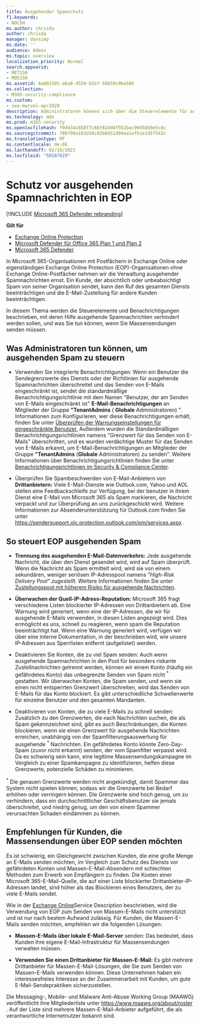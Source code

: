 ```yaml
---
title: Ausgehender Spamschutz
f1.keywords:
- NOCSH
ms.author: chrisda
author: chrisda
manager: dansimp
ms.date: ''
audience: Admin
ms.topic: overview
localization_priority: Normal
search.appverid:
- MET150
- MOE150
ms.assetid: 6a601501-a6a8-4559-b2e7-56b59c96a586
ms.collection:
- M365-security-compliance
ms.custom:
- seo-marvel-apr2020
description: Administratoren können sich über die Steuerelemente für ausgehende Spamnachrichten in Exchange Online Protection (EOP) informieren und erfahren, was sie tun müssen, wenn Sie Massen-E-Mails senden müssen.
ms.technology: mdo
ms.prod: m365-security
ms.openlocfilehash: f9d434c858f7c66f82dd4f551bac99458b9e5c8c
ms.sourcegitcommit: 786f90a163d34c02b8451d09aa1efb1e1d5f543c
ms.translationtype: MT
ms.contentlocale: de-DE
ms.lasthandoff: 02/18/2021
ms.locfileid: "50287629"
---
```

# <a name="outbound-spam-protection-in-eop"></a>Schutz vor ausgehenden Spamnachrichten in EOP

[!INCLUDE [Microsoft 365 Defender rebranding](../includes/microsoft-defender-for-office.md)]

**Gilt für**
- [Exchange Online Protection](exchange-online-protection-overview.md)
- [Microsoft Defender für Office 365 Plan 1 und Plan 2](office-365-atp.md)
- [Microsoft 365 Defender](../mtp/microsoft-threat-protection.md)

In Microsoft 365-Organisationen mit Postfächern in Exchange Online oder eigenständigen Exchange Online Protection (EOP)-Organisationen ohne Exchange Online-Postfächer nehmen wir die Verwaltung ausgehender Spamnachrichten ernst. Ein Kunde, der absichtlich oder unbeabsichtigt Spam von seiner Organisation sendet, kann den Ruf des gesamten Diensts beeinträchtigen und die E-Mail-Zustellung für andere Kunden beeinträchtigen.

In diesem Thema werden die Steuerelemente und Benachrichtigungen beschrieben, mit deren Hilfe ausgehende Spamnachrichten verhindert werden sollen, und was Sie tun können, wenn Sie Massensendungen senden müssen.

## <a name="what-admins-can-do-to-control-outbound-spam"></a>Was Administratoren tun können, um ausgehenden Spam zu steuern

- Verwenden Sie integrierte Benachrichtigungen: Wenn [](https://docs.microsoft.com/office365/servicedescriptions/exchange-online-service-description/exchange-online-limits#sending-limits-across-office-365-options) ein Benutzer die Sendegrenzwerte des Diensts oder der  Richtlinien für ausgehende Spamnachrichten überschreitet und das Senden von E-Mails eingeschränkt ist, sendet die standardmäßige Benachrichtigungsrichtlinie mit dem Namen "Benutzer, der am Senden von E-Mails eingeschränkt ist" **E-Mail-Benachrichtigungen** an Mitglieder der Gruppe **"TenantAdmins** ( [](configure-the-outbound-spam-policy.md) **Globale** Administratoren) ". Informationen zum Konfigurieren, wer diese Benachrichtigungen erhält, finden Sie unter [Überprüfen der Warnungseinstellungen für eingeschränkte Benutzer.](removing-user-from-restricted-users-portal-after-spam.md#verify-the-alert-settings-for-restricted-users) Außerdem wurden die Standardmäßigen Benachrichtigungsrichtlinien  namens "Grenzwert für das Senden von E-Mails" überschritten, und es wurden verdächtige Muster für das Senden von E-Mails erkannt, um E-Mail-Benachrichtigungen an Mitglieder der Gruppe **"TenantAdmins** (**Globale** Administratoren) zu senden".  Weitere Informationen über Benachrichtigungsrichtlinien finden Sie unter [Benachrichtigungsrichtlinien im Security & Compliance Center](../../compliance/alert-policies.md).

- Überprüfen Sie Spambeschwerden von E-Mail-Anbietern von **Drittanbietern:** Viele E-Mail-Dienste wie Outlook.com, Yahoo und AOL stellen eine Feedbackschleife zur Verfügung, bei der benutzer in ihrem Dienst eine E-Mail von Microsoft 365 als Spam markieren, die Nachricht verpackt und zur Überprüfung an uns zurückgeschickt wird. Weitere Informationen zur Absenderunterstützung für Outlook.com finden Sie unter <https://sendersupport.olc.protection.outlook.com/pm/services.aspx> .

## <a name="how-eop-controls-outbound-spam"></a>So steuert EOP ausgehenden Spam

- **Trennung des ausgehenden E-Mail-Datenverkehrs:** Jede ausgehende Nachricht, die über den Dienst gesendet wird, wird auf Spam überprüft. Wenn die Nachricht als Spam ermittelt wird, wird sie von einem sekundären, weniger seriösen IP-Adresspool namens _"High-Risk Delivery Pool" zugestellt._ Weitere Informationen finden Sie unter [Zustellungspool mit höherem Risiko für ausgehende Nachrichten](high-risk-delivery-pool-for-outbound-messages.md).

- **Überwachen der Quell-IP-Adress-Reputation:** Microsoft 365 fragt verschiedene Listen blockierter IP-Adressen von Drittanbietern ab. Eine Warnung wird generiert, wenn eine der IP-Adressen, die wir für ausgehende E-Mails verwenden, in diesen Listen angezeigt wird. Dies ermöglicht es uns, schnell zu reagieren, wenn spam die Reputation beeinträchtigt hat. Wenn eine Warnung generiert wird, verfügen wir über eine interne Dokumentation, in der beschrieben wird, wie unsere IP-Adressen aus Sperrlisten entfernt (aufgelistet) werden.

- Deaktivieren Sie Konten, die zu viel Spam senden: Auch wenn ausgehende Spamnachrichten in den Pool für besonders riskante Zustellnachrichten getrennt werden, können wir einem Konto (häufig ein gefährdetes Konto) das unbegrenzte Senden von Spam nicht <sup>\*</sup> gestatten. Wir überwachen Konten, die Spam senden, und wenn sie einen nicht entsperrten Grenzwert überschreiten, wird das Senden von E-Mails für das Konto blockiert. Es gibt unterschiedliche Schwellenwerte für einzelne Benutzer und den gesamten Mandanten.

- Deaktivieren von Konten, die zu viele E-Mails zu schnell senden: Zusätzlich zu den Grenzwerten, die nach Nachrichten suchen, die als Spam gekennzeichnet sind, gibt es auch Beschränkungen, die Konten blockieren, wenn sie einen Grenzwert für ausgehende Nachrichten erreichen, unabhängig von der Spamfilterungsauswertung für ausgehende <sup>\*</sup> Nachrichten. Ein gefährdetes Konto könnte Zero-Day-Spam (zuvor nicht erkannt) senden, der vom Spamfilter verpasst wird. Da es schwierig sein kann, eine legitime Massensendungskampagne im Vergleich zu einer Spamkampagne zu identifizieren, helfen diese Grenzwerte, potenzielle Schäden zu minimieren.

<sup>\*</sup> Die genauen Grenzwerte werden nicht angekündigt, damit Spammer das System nicht spielen können, sodass wir die Grenzwerte bei Bedarf erhöhen oder verringern können. Die Grenzwerte sind hoch genug, um zu verhindern, dass ein durchschnittlicher Geschäftsbenutzer sie jemals überschreitet, und niedrig genug, um den von einem Spammer verursachten Schaden eindämmen zu können.

## <a name="recommendations-for-customers-who-want-to-send-mass-mailings-through-eop"></a>Empfehlungen für Kunden, die Massensendungen über EOP senden möchten

Es ist schwierig, ein Gleichgewicht zwischen Kunden, die eine große Menge an E-Mails senden möchten, im Vergleich zum Schutz des Diensts vor gefährdeten Konten und Massen-E-Mail-Absendern mit schlechten Methoden zum Erwerb von Empfängern zu finden. Die Kosten einer Microsoft 365-E-Mail-Quelle, die auf einer Liste blockierter Drittanbieter-IP-Adressen landet, sind höher als das Blockieren eines Benutzers, der zu viele E-Mails sendet.

Wie in der [Exchange Online](https://docs.microsoft.com/office365/servicedescriptions/exchange-online-service-description/exchange-online-limits)Service Description beschrieben, wird die Verwendung von EOP zum Senden von Massen-E-Mails nicht unterstützt und ist nur nach bestem Aufwand zulässig. Für Kunden, die Massen-E-Mails senden möchten, empfehlen wir die folgenden Lösungen:

- **Massen-E-Mails über lokale E-Mail-Server** senden: Das bedeutet, dass Kunden ihre eigene E-Mail-Infrastruktur für Massensendungen verwalten müssen.

- **Verwenden Sie einen Drittanbieter für Massen-E-Mail:** Es gibt mehrere Drittanbieter für Massen-E-Mail-Lösungen, die Sie zum Senden von Massen-E-Mails verwenden können. Diese Unternehmen haben ein interessesfreies Interesse an der Zusammenarbeit mit Kunden, um gute E-Mail-Sendepraktiken sicherzustellen.

Die Messaging-, Mobile- und Malware Anti-Abuse Working Group (MAAWG) veröffentlicht ihre Mitgliederliste unter <https://www.maawg.org/about/roster> . Auf der Liste sind mehrere Massen-E-Mail-Anbieter aufgeführt, die als verantwortliche Internetnutzer bekannt sind.
